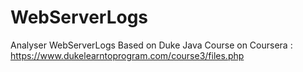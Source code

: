 # WebServerLogs
Analyser WebServerLogs
Based on Duke Java Course on Coursera : https://www.dukelearntoprogram.com/course3/files.php
